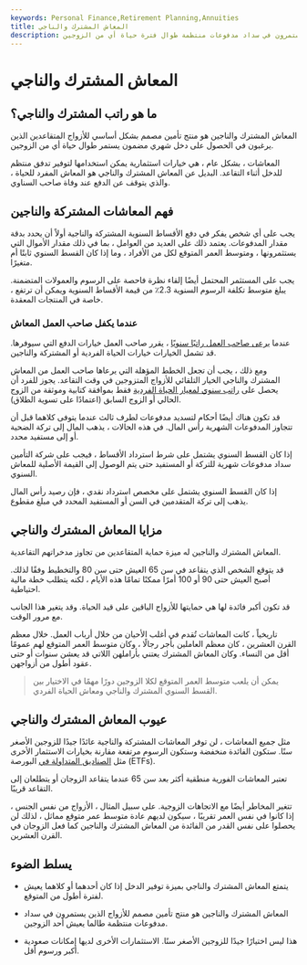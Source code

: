 ```yaml
---
keywords: Personal Finance,Retirement Planning,Annuities
title: المعاش المشترك والناجي
description: المعاش المشترك والناجين هو بوليصة تأمين للأزواج الذين يستمرون في سداد مدفوعات منتظمة طوال فترة حياة أي من الزوجين.
---
```


# المعاش المشترك والناجي
## ما هو راتب المشترك والناجي؟

المعاش المشترك والناجين هو منتج تأمين مصمم بشكل أساسي للأزواج المتقاعدين الذين يرغبون في الحصول على دخل شهري مضمون يستمر طوال حياة أي من الزوجين.

المعاشات ، بشكل عام ، هي خيارات استثمارية يمكن استخدامها لتوفير تدفق منتظم للدخل أثناء التقاعد. البديل عن المعاش المشترك والناجي هو المعاش المفرد للحياة ، والذي يتوقف عن الدفع عند وفاة صاحب السناوي.

## فهم المعاشات المشتركة والناجين

يجب على أي شخص يفكر في دفع الأقساط السنوية المشتركة والناجية أولاً أن يحدد بدقة مقدار المدفوعات. يعتمد ذلك على العديد من العوامل ، بما في ذلك مقدار الأموال التي يستثمرونها ، ومتوسط العمر المتوقع لكل من الأفراد ، وما إذا كان القسط السنوي ثابتًا أم متغيرًا.

يجب على المستثمر المحتمل أيضًا إلقاء نظرة فاحصة على الرسوم والعمولات المتضمنة. يبلغ متوسط تكلفة الرسوم السنوية 2.3٪ من قيمة الأقساط السنوية ويمكن أن ترتفع ، خاصة في المنتجات المعقدة.

### عندما يكفل صاحب العمل المعاش

عندما [يرعى صاحب العمل راتبًا سنويًا](/employer_sponsored_plan) ، يقرر صاحب العمل خيارات الدفع التي سيوفرها. قد تشمل الخيارات خيارات الحياة الفردية أو المشتركة والناجين.

ومع ذلك ، يجب أن تجعل الخطط المؤهلة التي يرعاها صاحب العمل من المعاش المشترك والناجي الخيار التلقائي للأزواج المتزوجين في وقت التقاعد. يجوز للفرد أن يحصل على [راتب سنوي لمعيار الحياة الفردية](/single-life-payout) فقط بموافقة كتابية وموثقة من الزوج الحالي أو الزوج السابق (اعتمادًا على تسوية الطلاق).

قد تكون هناك أيضًا أحكام لتسديد مدفوعات لطرف ثالث عندما يتوفى كلاهما قبل أن تتجاوز المدفوعات الشهرية رأس المال. في هذه الحالات ، يذهب المال إلى تركة الضحية أو إلى مستفيد محدد.

إذا كان القسط السنوي يشتمل على شرط استرداد الأقساط ، فيجب على شركة التأمين سداد مدفوعات شهرية للتركة أو المستفيد حتى يتم الوصول إلى القيمة الأصلية للمعاش السنوي.

إذا كان القسط السنوي يشتمل على مخصص استرداد نقدي ، فإن رصيد رأس المال يذهب إلى تركة المتقدمين في السن أو المستفيد المحدد في مبلغ مقطوع.

## مزايا المعاش المشترك والناجي

المعاش المشترك والناجين له ميزة حماية المتقاعدين من تجاوز مدخراتهم التقاعدية.

قد يتوقع الشخص الذي يتقاعد في سن 65 العيش حتى سن 80 والتخطيط وفقًا لذلك. أصبح العيش حتى 90 أو 100 أمرًا ممكنًا تمامًا هذه الأيام ، لكنه يتطلب خطة مالية احتياطية.

قد تكون أكبر فائدة لها هي حمايتها للأزواج الباقين على قيد الحياة. وقد يتغير هذا الجانب مع مرور الوقت.

تاريخياً ، كانت المعاشات تُقدم في أغلب الأحيان من خلال أرباب العمل. خلال معظم القرن العشرين ، كان معظم العاملين بأجر رجالًا ، وكان متوسط العمر المتوقع لهم عمومًا أقل من النساء. وكان المعاش المشترك يعتني بأراملهن اللاتي قد يعشن سنوات أو حتى عقود أطول من أزواجهن.

> يمكن أن يلعب متوسط العمر المتوقع لكلا الزوجين دورًا مهمًا في الاختيار بين القسط السنوي المشترك والناجي ومعاش الحياة الفردي.

>

## عيوب المعاش المشترك والناجي

مثل جميع المعاشات ، لن توفر المعاشات المشتركة والناجية عائدًا جيدًا للزوجين الأصغر سنًا. ستكون الفائدة منخفضة وستكون الرسوم مرتفعة مقارنة بخيارات الاستثمار الأخرى مثل [الصناديق المتداولة في](/etf) البورصة (ETFs).

تعتبر المعاشات الفورية منطقية أكثر بعد سن 65 عندما يتقاعد الزوجان أو يتطلعان إلى التقاعد قريبًا.

تتغير المخاطر أيضًا مع الاتجاهات الزوجية. على سبيل المثال ، الأزواج من نفس الجنس ، إذا كانوا في نفس العمر تقريبًا ، سيكون لديهم عادة متوسط عمر متوقع مماثل ، لذلك لن يحصلوا على نفس القدر من الفائدة من المعاش المشترك والناجين كما فعل الزوجان في القرن العشرين.

## يسلط الضوء

- يتمتع المعاش المشترك والناجي بميزة توفير الدخل إذا كان أحدهما أو كلاهما يعيش لفترة أطول من المتوقع.

- المعاش المشترك والناجين هو منتج تأمين مصمم للأزواج الذين يستمرون في سداد مدفوعات منتظمة طالما يعيش أحد الزوجين.

- هذا ليس اختيارًا جيدًا للزوجين الأصغر سنًا. الاستثمارات الأخرى لديها إمكانات صعودية أكبر ورسوم أقل.

